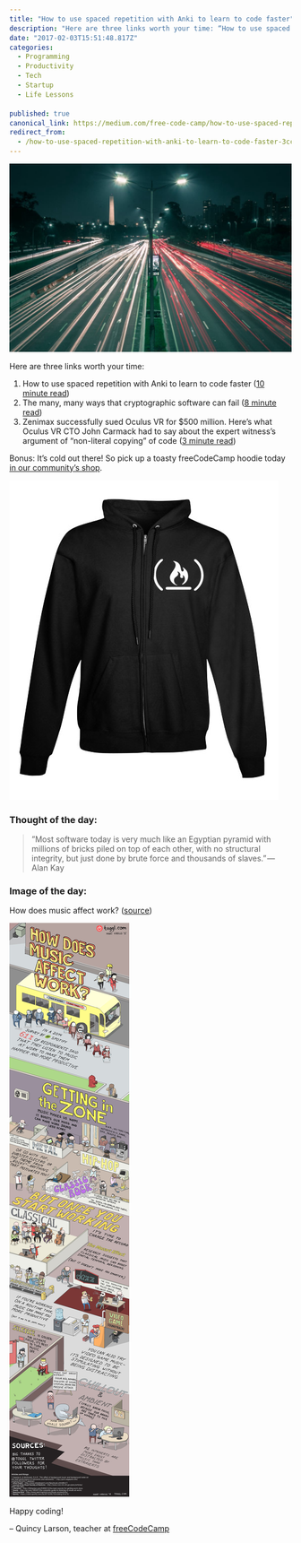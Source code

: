 ```yaml
---
title: "How to use spaced repetition with Anki to learn to code faster"
description: "Here are three links worth your time: “How to use spaced repetition with Anki to learn to code faster” is published by Quincy Larson in freeCodeCamp.org"
date: "2017-02-03T15:51:48.817Z"
categories: 
  - Programming
  - Productivity
  - Tech
  - Startup
  - Life Lessons

published: true
canonical_link: https://medium.com/free-code-camp/how-to-use-spaced-repetition-with-anki-to-learn-to-code-faster-3cca37644927
redirect_from:
  - /how-to-use-spaced-repetition-with-anki-to-learn-to-code-faster-3cca37644927
---
```


![](./asset-1.jpeg)

Here are three links worth your time:

1.  How to use spaced repetition with Anki to learn to code faster ([10 minute read](http://bit.ly/2k9TsA8))
2.  The many, many ways that cryptographic software can fail ([8 minute read](http://bit.ly/2jFLoZj))
3.  Zenimax successfully sued Oculus VR for $500 million. Here’s what Oculus VR CTO John Carmack had to say about the expert witness’s argument of “non-literal copying” of code ([3 minute read](http://bit.ly/2kZNbbQ))

Bonus: It’s cold out there! So pick up a toasty freeCodeCamp hoodie today [in our community’s shop](http://bit.ly/2k9Sns8).

![](./asset-2.jpeg)

### Thought of the day:

> ”Most software today is very much like an Egyptian pyramid with millions of bricks piled on top of each other, with no structural integrity, but just done by brute force and thousands of slaves.” — Alan Kay

### Image of the day:

How does music affect work? ([source](http://bit.ly/2kALZLg))

![](./asset-3.jpeg)

Happy coding!

– Quincy Larson, teacher at [freeCodeCamp](http://bit.ly/2j7Q1dN)
